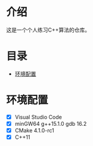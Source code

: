 # 介绍
这是一个个人练习C++算法的仓库。

# 目录
- [环境配置](#环境配置)

# 环境配置
- [x] Visual Studio Code
- [x] minGW64 g++15.1.0 gdb 16.2
- [x] CMake 4.1.0-rc1
- [x] C++11
